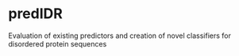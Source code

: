 # predIDR
Evaluation of existing predictors and creation of novel classifiers for disordered protein sequences
